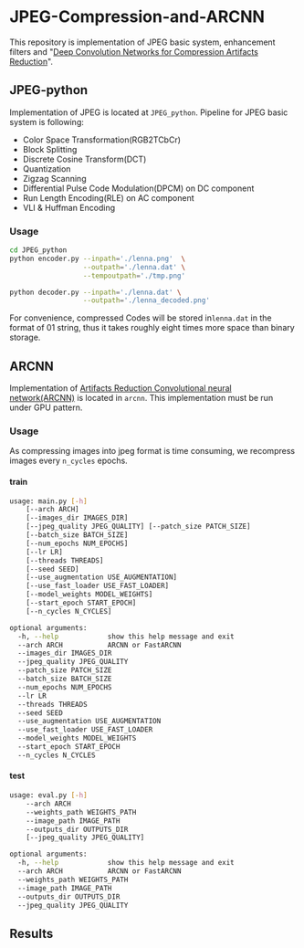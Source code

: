 # JPEG-Compression-and-ARCNN

This repository is implementation of JPEG basic system, enhancement filters and "[Deep Convolution Networks for Compression Artifacts Reduction][ARCNN]".

## JPEG-python

Implementation of JPEG is located at `JPEG_python`. Pipeline for JPEG basic system is following:

- Color Space Transformation(RGB2TCbCr)
- Block Splitting
- Discrete Cosine Transform(DCT)
- Quantization
- Zigzag Scanning
- Differential Pulse Code Modulation(DPCM) on DC component
- Run Length Encoding(RLE) on AC component
- VLI & Huffman Encoding

### Usage

```bash
cd JPEG_python
python encoder.py --inpath='./lenna.png'  \
                  --outpath='./lenna.dat' \
                  --tempoutpath='./tmp.png'

python decoder.py --inpath='./lenna.dat' \
                  --outpath='./lenna_decoded.png'
```

For convenience, compressed Codes will be stored in`lenna.dat`  in the format of 01 string, thus it takes roughly eight times more space than binary storage. 

## ARCNN

Implementation of [Artifacts Reduction Convolutional neural network(ARCNN)][ARCNN] is located in `arcnn`.  This implementation must be run under GPU pattern.

### Usage

As compressing images into jpeg format is time consuming, we recompress images every `n_cycles` epochs.

#### train

```bash
usage: main.py [-h] 
	[--arch ARCH] 
	[--images_dir IMAGES_DIR]
    [--jpeg_quality JPEG_QUALITY] [--patch_size PATCH_SIZE]
    [--batch_size BATCH_SIZE]
    [--num_epochs NUM_EPOCHS]
    [--lr LR]
    [--threads THREADS]
    [--seed SEED]
    [--use_augmentation USE_AUGMENTATION]
    [--use_fast_loader USE_FAST_LOADER]
    [--model_weights MODEL_WEIGHTS]
    [--start_epoch START_EPOCH]
    [--n_cycles N_CYCLES]

optional arguments:
  -h, --help            show this help message and exit
  --arch ARCH           ARCNN or FastARCNN
  --images_dir IMAGES_DIR
  --jpeg_quality JPEG_QUALITY
  --patch_size PATCH_SIZE
  --batch_size BATCH_SIZE
  --num_epochs NUM_EPOCHS
  --lr LR
  --threads THREADS
  --seed SEED
  --use_augmentation USE_AUGMENTATION
  --use_fast_loader USE_FAST_LOADER
  --model_weights MODEL_WEIGHTS
  --start_epoch START_EPOCH
  --n_cycles N_CYCLES
```

#### test

```bash
usage: eval.py [-h] 
	--arch ARCH 
	--weights_path WEIGHTS_PATH 
	--image_path IMAGE_PATH 
	--outputs_dir OUTPUTS_DIR
    [--jpeg_quality JPEG_QUALITY]

optional arguments:
  -h, --help            show this help message and exit
  --arch ARCH           ARCNN or FastARCNN
  --weights_path WEIGHTS_PATH
  --image_path IMAGE_PATH
  --outputs_dir OUTPUTS_DIR
  --jpeg_quality JPEG_QUALITY
```



## Results



[ARCNN]: http://mmlab.ie.cuhk.edu.hk/projects/ARCNN.html	"Deep Convolution Networks for Compression"

